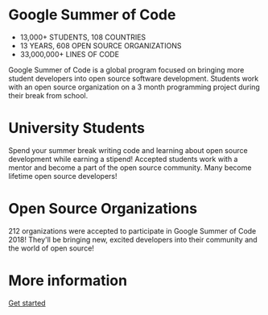 # Google Summer of Code

* 13,000+ STUDENTS, 108 COUNTRIES 
* 13 YEARS, 608 OPEN SOURCE ORGANIZATIONS
* 33,000,000+ LINES OF CODE

Google Summer of Code is a global program focused on bringing more student developers into open source software development. Students work with an open source organization on a 3 month programming project during their break from school.

# University Students
Spend your summer break writing code and learning about open source development while earning a stipend! Accepted students work with a mentor and become a part of the open source community. Many become lifetime open source developers!

# Open Source Organizations
212 organizations were accepted to participate in Google Summer of Code 2018! They'll be bringing new, excited developers into their community and the world of open source!

# More information
[Get started](https://summerofcode.withgoogle.com/get-started/)
